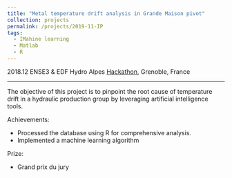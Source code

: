 ```yaml
---
title: "Metal temperature drift analysis in Grande Maison pivot"
collection: projects
permalink: /projects/2019-11-IP
tags:
  - IMahine learning 
  - Matlab
  - R
---
```


2018.12 ENSE3 & EDF Hydro Alpes [Hackathon](https://ense3.grenoble-inp.fr/fr/l-ecole/hackathon-hacktogether-2), Grenoble, France


---

The objective of this project is to pinpoint the root cause of temperature drift in a hydraulic production group by leveraging artificial intelligence tools.

Achievements:

- Processed the database using R for comprehensive analysis.
- Implemented a machine learning algorithm

Prize:
- Grand prix du jury